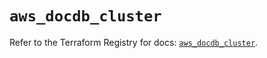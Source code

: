 # `aws_docdb_cluster`

Refer to the Terraform Registry for docs: [`aws_docdb_cluster`](https://registry.terraform.io/providers/hashicorp/aws/6.8.0/docs/resources/docdb_cluster).
